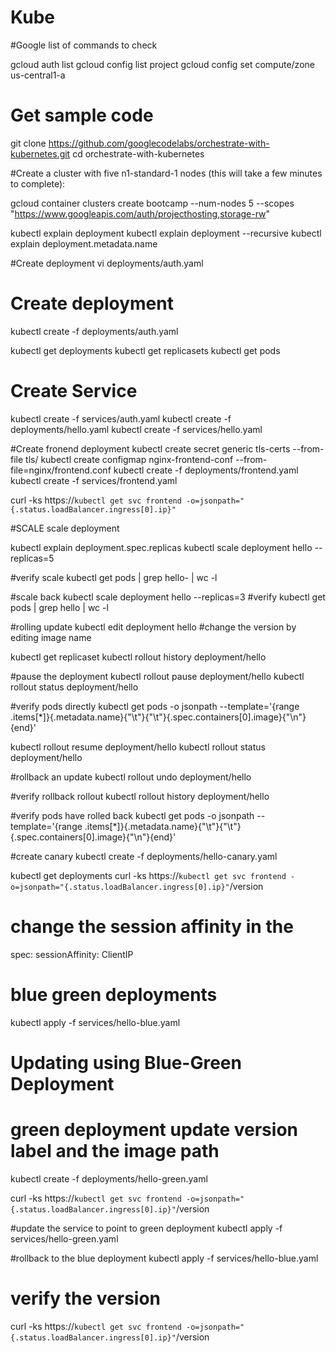 # Kube

#Google list of commands to check


gcloud auth list
gcloud config list project
gcloud config set compute/zone us-central1-a


# Get sample code

git clone https://github.com/googlecodelabs/orchestrate-with-kubernetes.git
cd orchestrate-with-kubernetes

#Create a cluster with five n1-standard-1 nodes (this will take a few minutes to complete):

gcloud container clusters create bootcamp --num-nodes 5 --scopes "https://www.googleapis.com/auth/projecthosting,storage-rw"



kubectl explain deployment
kubectl explain deployment --recursive
kubectl explain deployment.metadata.name

#Create deployment
vi deployments/auth.yaml


# Create deployment
kubectl create -f deployments/auth.yaml


kubectl get deployments
kubectl get replicasets
kubectl get pods


# Create Service
kubectl create -f services/auth.yaml
kubectl create -f deployments/hello.yaml
kubectl create -f services/hello.yaml


#Create fronend  deployment
kubectl create secret generic tls-certs --from-file tls/
kubectl create configmap nginx-frontend-conf --from-file=nginx/frontend.conf
kubectl create -f deployments/frontend.yaml
kubectl create -f services/frontend.yaml


curl -ks https://`kubectl get svc frontend -o=jsonpath="{.status.loadBalancer.ingress[0].ip}"`



#SCALE scale deployment

kubectl explain deployment.spec.replicas
kubectl scale deployment hello --replicas=5

#verify scale
kubectl get pods | grep hello- | wc -l

#scale back
kubectl scale deployment hello --replicas=3
#verify
kubectl get pods | grep hello | wc -l


#rolling update
kubectl edit deployment hello 
#change the version by editing image name

kubectl get replicaset
kubectl rollout history deployment/hello

#pause the deployment
kubectl rollout pause deployment/hello
kubectl rollout status deployment/hello

#verify pods directly
kubectl get pods -o jsonpath --template='{range .items[*]}{.metadata.name}{"\t"}{"\t"}{.spec.containers[0].image}{"\n"}{end}'


kubectl rollout resume deployment/hello
kubectl rollout status deployment/hello


#rollback an update
kubectl rollout undo deployment/hello

#verify rollback rollout
kubectl rollout history deployment/hello

#verify pods have rolled back
kubectl get pods -o jsonpath --template='{range .items[*]}{.metadata.name}{"\t"}{"\t"}{.spec.containers[0].image}{"\n"}{end}'

#create canary
kubectl create -f deployments/hello-canary.yaml

kubectl get deployments
curl -ks https://`kubectl get svc frontend -o=jsonpath="{.status.loadBalancer.ingress[0].ip}"`/version

# change the session affinity in the 
spec:
  sessionAffinity: ClientIP 

# blue green deployments
kubectl apply -f services/hello-blue.yaml



# Updating using Blue-Green Deployment
# green deployment update version label and the image path

kubectl create -f deployments/hello-green.yaml

curl -ks https://`kubectl get svc frontend -o=jsonpath="{.status.loadBalancer.ingress[0].ip}"`/version

#update the service to point to green deployment
kubectl apply -f services/hello-green.yaml

#rollback to the blue deployment
kubectl apply -f services/hello-blue.yaml


# verify the version
curl -ks https://`kubectl get svc frontend -o=jsonpath="{.status.loadBalancer.ingress[0].ip}"`/version
